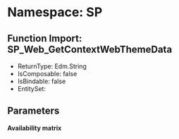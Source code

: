 # Namespace: SP

## Function Import: SP_Web_GetContextWebThemeData

- ReturnType: Edm.String
- IsComposable: false
- IsBindable: false
- EntitySet: 

## Parameters

**Availability matrix**

